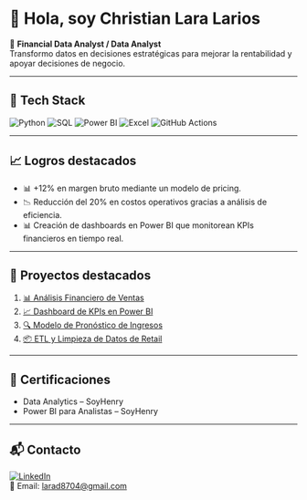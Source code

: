 # 👋 Hola, soy Christian Lara Larios

🎯 **Financial Data Analyst / Data Analyst**  
Transformo datos en decisiones estratégicas para mejorar la rentabilidad y apoyar decisiones de negocio.

---

## 🚀 Tech Stack
![Python](https://img.shields.io/badge/Python-3776AB?logo=python&logoColor=white)
![SQL](https://img.shields.io/badge/SQL-336791?logo=postgresql&logoColor=white)
![Power BI](https://img.shields.io/badge/PowerBI-F2C811?logo=powerbi&logoColor=black)
![Excel](https://img.shields.io/badge/Excel-217346?logo=microsoft-excel&logoColor=white)
![GitHub Actions](https://img.shields.io/badge/GitHub%20Actions-2088FF?logo=github-actions&logoColor=white)

---

## 📈 Logros destacados
- 📊 +12% en margen bruto mediante un modelo de pricing.  
- 📉 Reducción del 20% en costos operativos gracias a análisis de eficiencia.  
- 📊 Creación de dashboards en Power BI que monitorean KPIs financieros en tiempo real.  

---

## 🌟 Proyectos destacados
1. [📊 Análisis Financiero de Ventas](URL_PROYECTO)  
2. [📈 Dashboard de KPIs en Power BI](URL_PROYECTO)  
3. [🔍 Modelo de Pronóstico de Ingresos](URL_PROYECTO)  
4. [📦 ETL y Limpieza de Datos de Retail](URL_PROYECTO)  

---

## 📜 Certificaciones
- Data Analytics – SoyHenry 
- Power BI para Analistas – SoyHenry 

---

## 📬 Contacto
[![LinkedIn](https://img.shields.io/badge/LinkedIn-Christian_Lara-blue?logo=linkedin)](https://linkedin.com/in/christian-lara-data-analyst)  
📧 Email: larad8704@gmail.com
